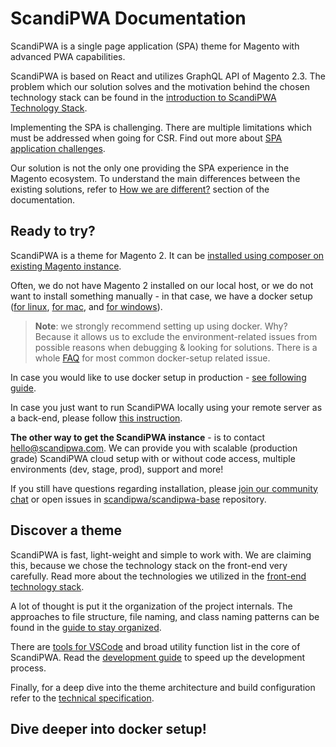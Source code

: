 # ScandiPWA Documentation

ScandiPWA is a single page application (SPA) theme for Magento with advanced PWA capabilities.

ScandiPWA is based on React and utilizes GraphQL API of Magento 2.3. The problem which our solution solves and the motivation behind the chosen technology stack can be found in the [introduction to ScandiPWA Technology Stack](./introduction.md).

Implementing the SPA is challenging. There are multiple limitations which must be addressed when going for CSR. Find out more about [SPA application challenges](./challenges.md).

Our solution is not the only one providing the SPA experience in the Magento ecosystem. To understand the main differences between the existing solutions, refer to [How we are different?](./existing-solutions.md) section of the documentation.

## Ready to try?

ScandiPWA is a theme for Magento 2. It can be [installed using composer on existing Magento instance](./setup/on-existing-m2.md).

Often, we do not have Magento 2 installed on our local host, or we do not want to install something manually - in that case, we have a docker setup ([for linux](./setup/docker/linux.md), [for mac](./setup/docker/mac.md), and [for windows](./setup/docker/windows.md)).

> **Note**: we strongly recommend setting up using docker. Why? Because it allows us to exclude the environment-related issues from possible reasons when debugging & looking for solutions. There is a whole [FAQ](./setup/docker/faq.md) for most common docker-setup related issue.

In case you would like to use docker setup in production - [see following guide](./setup/docker/production.md).

In case you just want to run ScandiPWA locally using your remote server as a back-end, please follow [this instruction](./setup/with-remote-m2.md).

**The other way to get the ScandiPWA instance** - is to contact hello@scandipwa.com. We can provide you with scalable (production grade) ScandiPWA cloud setup with or without code access, multiple environments (dev, stage, prod), support and more!

If you still have questions regarding installation, please [join our community chat](https://join.slack.com/t/scandipwa/shared_invite/enQtNzE2Mjg1Nzg3MTg5LTQwM2E2NmQ0NmQ2MzliMjVjYjQ1MTFiYWU5ODAyYTYyMGQzNWM3MDhkYzkyZGMxYTJlZWI1N2ExY2Q1MDMwMTk) or open issues in [scandipwa/scandipwa-base](https://github.com/scandipwa/scandipwa-base) repository.

## Discover a theme

ScandiPWA is fast, light-weight and simple to work with. We are claiming this, because we chose the technology stack on the front-end very carefully. Read more about the technologies we utilized in the [front-end technology stack](./theme/tech-stack.md).

A lot of thought is put it the organization of the project internals. The approaches to file structure, file naming, and class naming patterns can be found in the [guide to stay organized](./theme/structure.md).

There are [tools for VSCode](https://github.com/scandipwa/scandipwa-development-toolkit) and broad utility function list in the core of ScandiPWA. Read the [development guide](./theme/dev-guide.md) to speed up the development process.

Finally, for a deep dive into the theme architecture and build configuration refer to the [technical specification](./theme/tech-spec.md).

## Dive deeper into docker setup!


